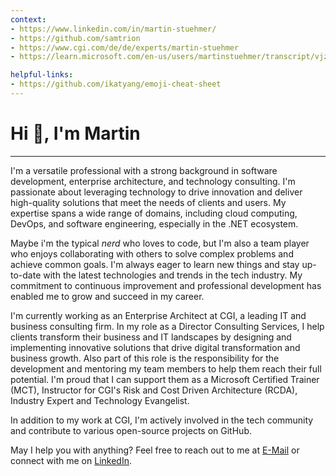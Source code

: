 ```yaml
---
context:
- https://www.linkedin.com/in/martin-stuehmer/
- https://github.com/samtrion
- https://www.cgi.com/de/de/experts/martin-stuehmer
- https://learn.microsoft.com/en-us/users/martinstuehmer/transcript/vjz8mfely98jjzx

helpful-links:
- https://github.com/ikatyang/emoji-cheat-sheet
---
```


# Hi :wave:, I'm Martin
---

I'm a versatile professional with a strong background in software development, enterprise architecture, and technology consulting. I'm passionate about leveraging technology to drive innovation and deliver high-quality solutions that meet the needs of clients and users. My expertise spans a wide range of domains, including cloud computing, DevOps, and software engineering, especially in the .NET ecosystem.

Maybe i'm the typical *nerd* who loves to code, but I'm also a team player who enjoys collaborating with others to solve complex problems and achieve common goals. I'm always eager to learn new things and stay up-to-date with the latest technologies and trends in the tech industry. My commitment to continuous improvement and professional development has enabled me to grow and succeed in my career.

I'm currently working as an Enterprise Architect at CGI, a leading IT and business consulting firm. In my role as a Director Consulting Services, I help clients transform their business and IT landscapes by designing and implementing innovative solutions that drive digital transformation and business growth. Also part of this role is the responsibility for the development and mentoring my team members to help them reach their full potential. I'm proud that I can support them as a Microsoft Certified Trainer (MCT), Instructor for CGI's Risk and Cost Driven Architecture (RCDA), Industry Expert and Technology Evangelist.

In addition to my work at CGI, I'm actively involved in the tech community and contribute to various open-source projects on GitHub.

May I help you with anything? Feel free to reach out to me at [E-Mail](mailto:me@samtrion.net) or connect with me on [LinkedIn](https://www.linkedin.com/in/martin-stuehmer/).

<!--
## My current blog posts 

<table align="center">
    <thead>
        <tr>
            <th>English blog postings</th>
            <th>German blog postings</th>
        </tr>
    </thead>
    <tbody>
        <tr>
            <td>
                <a href="https://daily-devops.net/en/" title="Daily DevOps & .NET - English Feed">
                    <img src="metrics.dailydevops.en.rss.svg" alt="Daily DevOps & .NET - English Feed" title="Daily DevOps & .NET - English Feed" />
                </a>
            </td>
            <td>
                <a href="https://daily-devops.net/de/" title="Daily DevOps & .NET - German Feed">
                    <img src="metrics.dailydevops.de.rss.svg" alt="Daily DevOps & .NET - German Feed" title="Daily DevOps & .NET - German Feed" />
                </a>
            </td>
        </tr>
    </tbody>
</table>

- Updating my personal website with examples of my work on <a href="https://samtrion.net">samtrion.net</a>

![Stats](https://github-readme-stats.vercel.app/api?username=samtrion&show_icons=true&count_private=true)
-->
